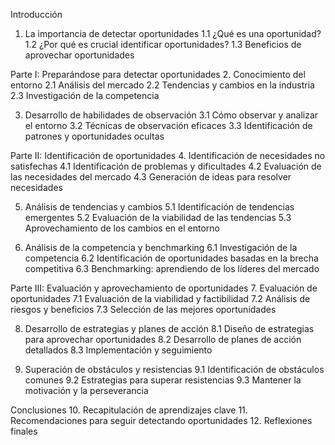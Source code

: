 Introducción
1. La importancia de detectar oportunidades
   1.1 ¿Qué es una oportunidad?
   1.2 ¿Por qué es crucial identificar oportunidades?
   1.3 Beneficios de aprovechar oportunidades

Parte I: Preparándose para detectar oportunidades
2. Conocimiento del entorno
   2.1 Análisis del mercado
   2.2 Tendencias y cambios en la industria
   2.3 Investigación de la competencia

3. Desarrollo de habilidades de observación
   3.1 Cómo observar y analizar el entorno
   3.2 Técnicas de observación eficaces
   3.3 Identificación de patrones y oportunidades ocultas

Parte II: Identificación de oportunidades
4. Identificación de necesidades no satisfechas
   4.1 Identificación de problemas y dificultades
   4.2 Evaluación de las necesidades del mercado
   4.3 Generación de ideas para resolver necesidades

5. Análisis de tendencias y cambios
   5.1 Identificación de tendencias emergentes
   5.2 Evaluación de la viabilidad de las tendencias
   5.3 Aprovechamiento de los cambios en el entorno

6. Análisis de la competencia y benchmarking
   6.1 Investigación de la competencia
   6.2 Identificación de oportunidades basadas en la brecha competitiva
   6.3 Benchmarking: aprendiendo de los líderes del mercado

Parte III: Evaluación y aprovechamiento de oportunidades
7. Evaluación de oportunidades
   7.1 Evaluación de la viabilidad y factibilidad
   7.2 Análisis de riesgos y beneficios
   7.3 Selección de las mejores oportunidades

8. Desarrollo de estrategias y planes de acción
   8.1 Diseño de estrategias para aprovechar oportunidades
   8.2 Desarrollo de planes de acción detallados
   8.3 Implementación y seguimiento

9. Superación de obstáculos y resistencias
   9.1 Identificación de obstáculos comunes
   9.2 Estrategias para superar resistencias
   9.3 Mantener la motivación y la perseverancia

Conclusiones
10. Recapitulación de aprendizajes clave
11. Recomendaciones para seguir detectando oportunidades
12. Reflexiones finales
